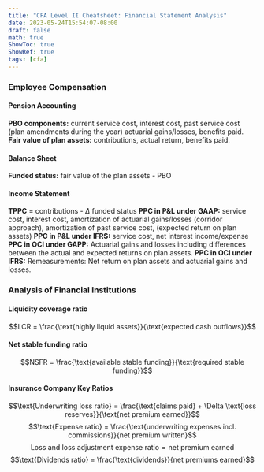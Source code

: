 ```yaml
---
title: "CFA Level II Cheatsheet: Financial Statement Analysis"
date: 2023-05-24T15:54:07-08:00
draft: false
math: true
ShowToc: true
ShowRef: true
tags: [cfa]
---
```

### Employee Compensation
#### Pension Accounting
**PBO components:** current service cost, interest cost, past service cost (plan amendments during the year) actuarial gains/losses, benefits paid.
**Fair value of plan assets:** contributions, actual return, benefits paid.
#### Balance Sheet
**Funded status:** fair value of the plan assets - PBO
#### Income Statement
**TPPC** = contributions - $\Delta$ funded status
**PPC in P&L under GAAP:** service cost, interest cost, amortization of actuarial gains/losses (corridor approach), amortization of past service cost, (expected return on plan assets)
**PPC in P&L under IFRS:** service cost, net interest income/expense
**PPC in OCI under GAPP:** Actuarial gains and losses including differences between the actual and expected returns on plan assets.
**PPC in OCI under IFRS:** Remeasurements: Net return on plan assets and actuarial gains and losses.

### Analysis of Financial Institutions
#### Liquidity coverage ratio 
$$LCR = \frac{\text{highly liquid assets}}{\text{expected cash outflows}}$$
#### Net stable funding ratio
$$NSFR = \frac{\text{available stable funding}}{\text{required stable funding}}$$
#### Insurance Company Key Ratios
$$\text{Underwriting loss ratio} = \frac{\text{claims paid} + \Delta \text{loss reserves}}{\text{net premium earned}}$$
$$\text{Expense ratio} = \frac{\text{underwriting expenses incl. commissions}}{net premium written}$$
$$\text{Loss and loss adjustment expense ratio} = \text{net premium earned}$$
$$\text{Dividends ratio} = \frac{\text{dividends}}{net premiums earned}$$



